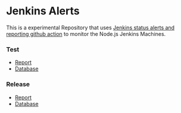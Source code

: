 # Jenkins Alerts

This is a experimental Repository that uses [Jenkins status alerts and reporting
 github action](https://github.com/marketplace/actions/jenkins-status-alerts-and-reporting) to monitor the Node.js Jenkins Machines.

### Test

- [Report](monitor/jenkins-report.md)
- [Database](monitor/database.json)


### Release

- [Report](monitor-release/jenkins-report.md)
- [Database](monitor-release/database.json)